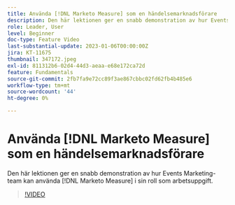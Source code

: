 ```yaml
---
title: Använda [!DNL Marketo Measure] som en händelsemarknadsförare
description: Den här lektionen ger en snabb demonstration av hur Events Marketing-team kan använda [!DNL Marketo Measure] i sin roll som arbetsuppgift.
role: Leader, User
level: Beginner
doc-type: Feature Video
last-substantial-update: 2023-01-06T00:00:00Z
jira: KT-11675
thumbnail: 347172.jpeg
exl-id: 811312b6-02d4-44d3-aeaa-e68e172ca72d
feature: Fundamentals
source-git-commit: 2fb7fa9e72cc89f3ae867cbbc02fd62fb4b485e6
workflow-type: tm+mt
source-wordcount: '44'
ht-degree: 0%

---
```


# Använda [!DNL Marketo Measure] som en händelsemarknadsförare

Den här lektionen ger en snabb demonstration av hur Events Marketing-team kan använda [!DNL Marketo Measure] i sin roll som arbetsuppgift.

>[!VIDEO](https://video.tv.adobe.com/v/347172/?quality=12&learn=on)
